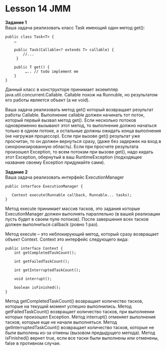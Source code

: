 # Lesson 14 JMM
**Задание 1**<br/>
Ваша задача реализовать класс Task имеющий один метод get():<br/>
````
public class Task<T> {
    …
 
    public Task(Callable<? extends T> callable) {
        //...
     }
 
    public T get() {
         ….. // todo implement me
    }
}
````
 
Данный класс в конструкторе принимает экземпляр java.util.concurrent.Callable. Callable похож на Runnuble, но результатом его работы является объект (а не void).<br/>
 
Ваша задача реализовать метод get() который возвращает результат работы Callable. Выполнение callable должен начинать тот поток, который первый вызвал метод get(). Если несколько потоков одновременно вызывают этот метод, то выполнение должно начаться только в одном потоке, а остальные должны ожидать конца выполнения (не нагружая процессор). 
Если при вызове get() результат уже просчитан, то он должен вернуться сразу, (даже без задержек на вход в синхронизированную область). 
Если при просчете результата произошел Exception, то всем потокам при вызове get(), надо кидать этот Exception, обернутый в ваш RuntimeException (подходящее название своему  Exception придумайте сами).
 
**Задание 2**<br/>
Ваша задача реализовать интерфейс ExecutionManager


 ````
public interface ExecutionManager {

    Context execute(Runnable callback, Runnable... tasks);
}
````
 
Метод execute принимает массив тасков, это задания которые ExecutionManager должен выполнять параллельно (в вашей реализации пусть будет в своем пуле потоков). После завершения всех тасков должен выполниться callback (ровно 1 раз). 
 
Метод execute – это неблокирующий метод, который сразу возвращает объект Context. Context это интерфейс следующего вида:
 
````
public interface Context {
    int getCompletedTaskCount();
 
    int getFailedTaskCount();
 
    int getInterruptedTaskCount();
 
    void interrupt();
 
    boolean isFinished();
}
````
 
Метод getCompletedTaskCount() возвращает количество тасков, которые на текущий момент успешно выполнились.
Метод getFailedTaskCount() возвращает количество тасков, при выполнении которых произошел Exception.
Метод interrupt() отменяет выполнения тасков, которые еще не начали выполняться.
Метод getInterruptedTaskCount() возвращает количество тасков, которые не были выполены из-за отмены (вызовом предыдущего метода).
Метод isFinished() вернет true, если все таски были выполнены или отменены, false в противном случае.<br/>

